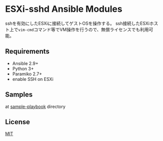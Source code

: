 # ESXi-sshd Ansible Modules

sshを有効にしたESXiに接続してゲストOSを操作する。
ssh接続したESXiホスト上で`vim-cmd`コマンド等でVM操作を行うので、無償ライセンスでも利用可能。

## Requirements

- Ansible 2.9+
- Python 3+
- Paramiko 2.7+
- enable SSH on ESXi

## Samples

at [sample-playbook](sample-playbook) directory

## License

[MIT](https://opensource.org/licenses/MIT)
